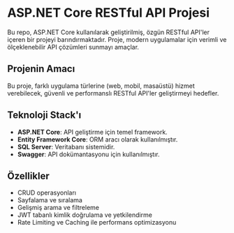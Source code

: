 # ASP.NET Core RESTful API Projesi

Bu repo, ASP.NET Core kullanılarak geliştirilmiş, özgün RESTful API'ler içeren bir projeyi barındırmaktadır. Proje, modern uygulamalar için verimli ve ölçeklenebilir API çözümleri sunmayı amaçlar.

## Projenin Amacı
Bu proje, farklı uygulama türlerine (web, mobil, masaüstü) hizmet verebilecek, güvenli ve performanslı RESTful API'ler geliştirmeyi hedefler.

## Teknoloji Stack'ı
- **ASP.NET Core**: API geliştirme için temel framework.
- **Entity Framework Core**: ORM aracı olarak kullanılmıştır.
- **SQL Server**: Veritabanı sistemidir.
- **Swagger**: API dokümantasyonu için kullanılmıştır.

## Özellikler
- CRUD operasyonları
- Sayfalama ve sıralama
- Gelişmiş arama ve filtreleme
- JWT tabanlı kimlik doğrulama ve yetkilendirme
- Rate Limiting ve Caching ile performans optimizasyonu
